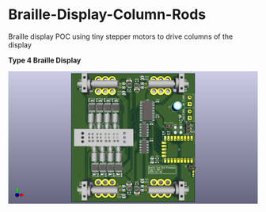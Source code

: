 # Braille-Display-Column-Rods
Braille display POC using tiny stepper motors to drive columns of the display

**Type 4 Braille Display**

![Type 4 Braille Display - Top Render](docs/renders/type-4-latest-top.png)
